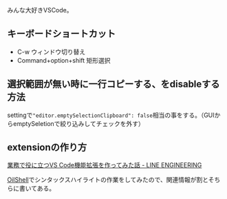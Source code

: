 みんな大好きVSCode。

## キーボードショートカット

- C-w ウィンドウ切り替え
- Command+option+shift 矩形選択

## 選択範囲が無い時に一行コピーする、をdisableする方法

settingで`"editor.emptySelectionClipboard": false`相当の事をする。（GUIからemptySeletionで絞り込みしてチェックを外す）

## extensionの作り方

[業務で役に立つVS Code機能拡張を作ってみた話 - LINE ENGINEERING](https://engineering.linecorp.com/ja/blog/uit-enhancement-vscode/)

[OilShell](OilShell.md)でシンタックスハイライトの作業をしてみたので、関連情報が割とそちらに書いてある。